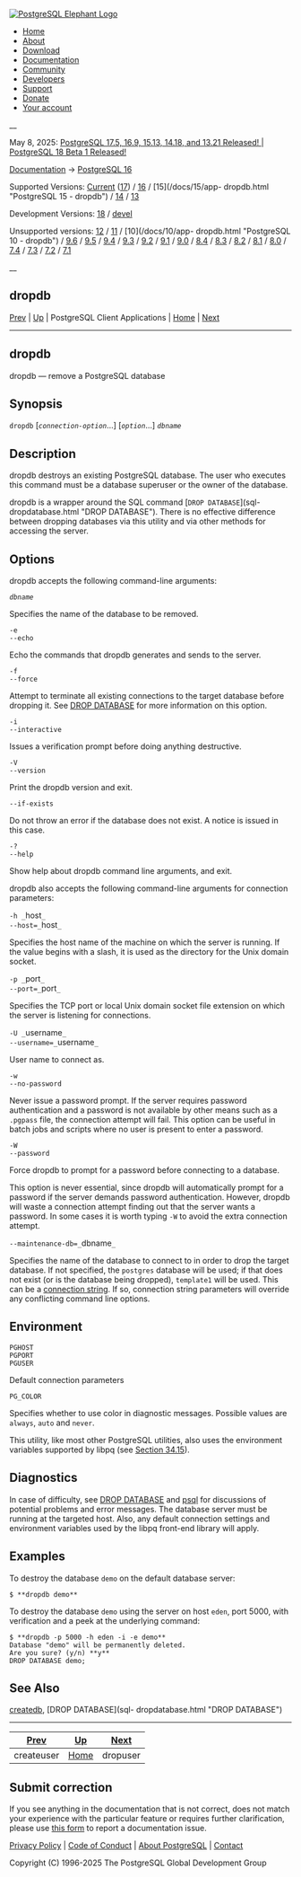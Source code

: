 [ ![PostgreSQL Elephant Logo](/media/img/about/press/elephant.png) ](/)

  * [Home](/ "Home")
  * [About](/about/ "About")
  * [Download](/download/ "Download")
  * [Documentation](/docs/ "Documentation")
  * [Community](/community/ "Community")
  * [Developers](/developer/ "Developers")
  * [Support](/support/ "Support")
  * [Donate](/about/donate/ "Donate")
  * [Your account](/account/ "Your account")

__

May 8, 2025: [ PostgreSQL 17.5, 16.9, 15.13, 14.18, and 13.21 Released! ](/about/news/postgresql-175-169-1513-1418-and-1321-released-3072/) | [ PostgreSQL 18 Beta 1 Released! ](/about/news/postgresql-18-beta-1-released-3070/)

[Documentation](/docs/ "Documentation") -> [PostgreSQL
16](/docs/16/index.html)

Supported Versions: [Current](/docs/current/app-dropdb.html "PostgreSQL 17 -
dropdb") ([17](/docs/17/app-dropdb.html "PostgreSQL 17 - dropdb")) /
[16](/docs/16/app-dropdb.html "PostgreSQL 16 - dropdb") / [15](/docs/15/app-
dropdb.html "PostgreSQL 15 - dropdb") / [14](/docs/14/app-dropdb.html
"PostgreSQL 14 - dropdb") / [13](/docs/13/app-dropdb.html "PostgreSQL 13 -
dropdb")

Development Versions: [18](/docs/18/app-dropdb.html "PostgreSQL 18 - dropdb")
/ [devel](/docs/devel/app-dropdb.html "PostgreSQL devel - dropdb")

Unsupported versions: [12](/docs/12/app-dropdb.html "PostgreSQL 12 - dropdb")
/ [11](/docs/11/app-dropdb.html "PostgreSQL 11 - dropdb") / [10](/docs/10/app-
dropdb.html "PostgreSQL 10 - dropdb") / [9.6](/docs/9.6/app-dropdb.html
"PostgreSQL 9.6 - dropdb") / [9.5](/docs/9.5/app-dropdb.html "PostgreSQL 9.5 -
dropdb") / [9.4](/docs/9.4/app-dropdb.html "PostgreSQL 9.4 - dropdb") /
[9.3](/docs/9.3/app-dropdb.html "PostgreSQL 9.3 - dropdb") /
[9.2](/docs/9.2/app-dropdb.html "PostgreSQL 9.2 - dropdb") /
[9.1](/docs/9.1/app-dropdb.html "PostgreSQL 9.1 - dropdb") /
[9.0](/docs/9.0/app-dropdb.html "PostgreSQL 9.0 - dropdb") /
[8.4](/docs/8.4/app-dropdb.html "PostgreSQL 8.4 - dropdb") /
[8.3](/docs/8.3/app-dropdb.html "PostgreSQL 8.3 - dropdb") /
[8.2](/docs/8.2/app-dropdb.html "PostgreSQL 8.2 - dropdb") /
[8.1](/docs/8.1/app-dropdb.html "PostgreSQL 8.1 - dropdb") /
[8.0](/docs/8.0/app-dropdb.html "PostgreSQL 8.0 - dropdb") /
[7.4](/docs/7.4/app-dropdb.html "PostgreSQL 7.4 - dropdb") /
[7.3](/docs/7.3/app-dropdb.html "PostgreSQL 7.3 - dropdb") /
[7.2](/docs/7.2/app-dropdb.html "PostgreSQL 7.2 - dropdb") /
[7.1](/docs/7.1/app-dropdb.html "PostgreSQL 7.1 - dropdb")

__

dropdb  
---  
[Prev](app-createuser.html "createuser")  | [Up](reference-client.html "PostgreSQL Client Applications") | PostgreSQL Client Applications | [Home](index.html "PostgreSQL 16.9 Documentation") |  [Next](app-dropuser.html "dropuser")  
  
* * *

## dropdb

dropdb — remove a PostgreSQL database

## Synopsis

`dropdb` [_`connection-option`_...] [_`option`_...] _`dbname`_

## Description

dropdb destroys an existing PostgreSQL database. The user who executes this
command must be a database superuser or the owner of the database.

dropdb is a wrapper around the SQL command [`DROP DATABASE`](sql-
dropdatabase.html "DROP DATABASE"). There is no effective difference between
dropping databases via this utility and via other methods for accessing the
server.

## Options

dropdb accepts the following command-line arguments:

_`dbname`_

    

Specifies the name of the database to be removed.

`-e`  
`--echo`

    

Echo the commands that dropdb generates and sends to the server.

`-f`  
`--force`

    

Attempt to terminate all existing connections to the target database before
dropping it. See [DROP DATABASE](sql-dropdatabase.html "DROP DATABASE") for
more information on this option.

`-i`  
`--interactive`

    

Issues a verification prompt before doing anything destructive.

`-V`  
`--version`

    

Print the dropdb version and exit.

`--if-exists`

    

Do not throw an error if the database does not exist. A notice is issued in
this case.

`-?`  
`--help`

    

Show help about dropdb command line arguments, and exit.

dropdb also accepts the following command-line arguments for connection
parameters:

`-h _`host`_`  
`--host=_`host`_`

    

Specifies the host name of the machine on which the server is running. If the
value begins with a slash, it is used as the directory for the Unix domain
socket.

`-p _`port`_`  
`--port=_`port`_`

    

Specifies the TCP port or local Unix domain socket file extension on which the
server is listening for connections.

`-U _`username`_`  
`--username=_`username`_`

    

User name to connect as.

`-w`  
`--no-password`

    

Never issue a password prompt. If the server requires password authentication
and a password is not available by other means such as a `.pgpass` file, the
connection attempt will fail. This option can be useful in batch jobs and
scripts where no user is present to enter a password.

`-W`  
`--password`

    

Force dropdb to prompt for a password before connecting to a database.

This option is never essential, since dropdb will automatically prompt for a
password if the server demands password authentication. However, dropdb will
waste a connection attempt finding out that the server wants a password. In
some cases it is worth typing `-W` to avoid the extra connection attempt.

`--maintenance-db=_`dbname`_`

    

Specifies the name of the database to connect to in order to drop the target
database. If not specified, the `postgres` database will be used; if that does
not exist (or is the database being dropped), `template1` will be used. This
can be a [connection string](libpq-connect.html#LIBPQ-CONNSTRING
"34.1.1. Connection Strings"). If so, connection string parameters will
override any conflicting command line options.

## Environment

`PGHOST`  
`PGPORT`  
`PGUSER`

    

Default connection parameters

`PG_COLOR`

    

Specifies whether to use color in diagnostic messages. Possible values are
`always`, `auto` and `never`.

This utility, like most other PostgreSQL utilities, also uses the environment
variables supported by libpq (see [Section 34.15](libpq-envars.html
"34.15. Environment Variables")).

## Diagnostics

In case of difficulty, see [DROP DATABASE](sql-dropdatabase.html "DROP
DATABASE") and [psql](app-psql.html "psql") for discussions of potential
problems and error messages. The database server must be running at the
targeted host. Also, any default connection settings and environment variables
used by the libpq front-end library will apply.

## Examples

To destroy the database `demo` on the default database server:

    
    
    $ **dropdb demo**
    

To destroy the database `demo` using the server on host `eden`, port 5000,
with verification and a peek at the underlying command:

    
    
    $ **dropdb -p 5000 -h eden -i -e demo**
    Database "demo" will be permanently deleted.
    Are you sure? (y/n) **y**
    DROP DATABASE demo;
    

## See Also

[createdb](app-createdb.html "createdb"), [DROP DATABASE](sql-
dropdatabase.html "DROP DATABASE")

* * *

[Prev](app-createuser.html "createuser")  | [Up](reference-client.html "PostgreSQL Client Applications") |  [Next](app-dropuser.html "dropuser")  
---|---|---  
createuser  | [Home](index.html "PostgreSQL 16.9 Documentation") |  dropuser  
  
## Submit correction

If you see anything in the documentation that is not correct, does not match
your experience with the particular feature or requires further clarification,
please use [this form](/account/comments/new/16/app-dropdb.html/) to report a
documentation issue.

[Privacy Policy](/about/privacypolicy) | [Code of Conduct](/about/policies/coc/) | [About PostgreSQL](/about/) | [Contact](/about/contact/)  

Copyright (C) 1996-2025 The PostgreSQL Global Development Group


